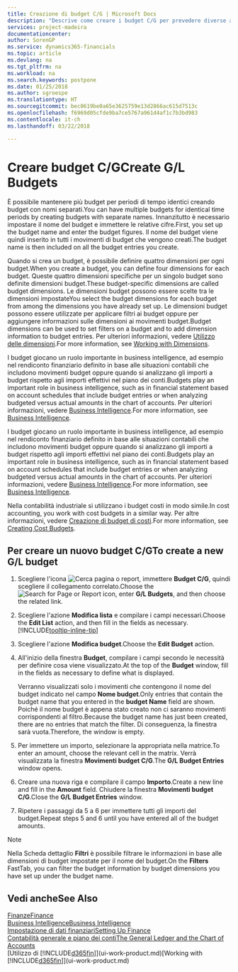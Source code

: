 ```yaml
---
title: Creazione di budget C/G | Microsoft Docs
description: "Descrive come creare i budget C/G per prevedere diverse attività finanziarie e assegnare le dimensioni per scopi di business intelligence."
services: project-madeira
documentationcenter: 
author: SorenGP
ms.service: dynamics365-financials
ms.topic: article
ms.devlang: na
ms.tgt_pltfrm: na
ms.workload: na
ms.search.keywords: postpone
ms.date: 01/25/2018
ms.author: sgroespe
ms.translationtype: HT
ms.sourcegitcommit: bec0619be0a65e3625759e13d2866ac615d7513c
ms.openlocfilehash: f6969d05cfde9ba7ce5767a961d4af1c7b3bd983
ms.contentlocale: it-ch
ms.lasthandoff: 03/22/2018

---
```

# <a name="create-gl-budgets"></a><span data-ttu-id="15739-103">Creare budget C/G</span><span class="sxs-lookup"><span data-stu-id="15739-103">Create G/L Budgets</span></span>
<span data-ttu-id="15739-104">È possibile mantenere più budget per periodi di tempo identici creando budget con nomi separati.</span><span class="sxs-lookup"><span data-stu-id="15739-104">You can have multiple budgets for identical time periods by creating budgets with separate names.</span></span> <span data-ttu-id="15739-105">Innanzitutto è necessario impostare il nome del budget e immettere le relative cifre.</span><span class="sxs-lookup"><span data-stu-id="15739-105">First, you set up the budget name and enter the budget figures.</span></span> <span data-ttu-id="15739-106">Il nome del budget viene quindi inserito in tutti i movimenti di budget che vengono creati.</span><span class="sxs-lookup"><span data-stu-id="15739-106">The budget name is then included on all the budget entries you create.</span></span>  

 <span data-ttu-id="15739-107">Quando si crea un budget, è possibile definire quattro dimensioni per ogni budget.</span><span class="sxs-lookup"><span data-stu-id="15739-107">When you create a budget, you can define four dimensions for each budget.</span></span> <span data-ttu-id="15739-108">Queste quattro dimensioni specifiche per un singolo budget sono definite dimensioni budget.</span><span class="sxs-lookup"><span data-stu-id="15739-108">These budget-specific dimensions are called budget dimensions.</span></span> <span data-ttu-id="15739-109">Le dimensioni budget possono essere scelte tra le dimensioni impostate</span><span class="sxs-lookup"><span data-stu-id="15739-109">You select the budget dimensions for each budget from among the dimensions you have already set up.</span></span> <span data-ttu-id="15739-110">Le dimensioni budget possono essere utilizzate per applicare filtri ai budget oppure per aggiungere informazioni sulle dimensioni ai movimenti budget.</span><span class="sxs-lookup"><span data-stu-id="15739-110">Budget dimensions can be used to set filters on a budget and to add dimension information to budget entries.</span></span> <span data-ttu-id="15739-111">Per ulteriori informazioni, vedere [Utilizzo delle dimensioni](finance-dimensions.md).</span><span class="sxs-lookup"><span data-stu-id="15739-111">For more information, see [Working with Dimensions](finance-dimensions.md).</span></span>

 <span data-ttu-id="15739-112">I budget giocano un ruolo importante in business intelligence, ad esempio nel rendiconto finanziario definito in base alle situazioni contabili che includono movimenti budget oppure quando si analizzano gli importi a budget rispetto agli importi effettivi nel piano dei conti.</span><span class="sxs-lookup"><span data-stu-id="15739-112">Budgets play an important role in business intelligence, such as in financial statement based on account schedules that include budget entries or when analyzing budgeted versus actual amounts in the chart of accounts.</span></span> <span data-ttu-id="15739-113">Per ulteriori informazioni, vedere [Business Intelligence](bi.md).</span><span class="sxs-lookup"><span data-stu-id="15739-113">For more information, see [Business Intelligence](bi.md).</span></span>

 <span data-ttu-id="15739-114">I budget giocano un ruolo importante in business intelligence, ad esempio nel rendiconto finanziario definito in base alle situazioni contabili che includono movimenti budget oppure quando si analizzano gli importi a budget rispetto agli importi effettivi nel piano dei conti.</span><span class="sxs-lookup"><span data-stu-id="15739-114">Budgets play an important role in business intelligence, such as in financial statement based on account schedules that include budget entries or when analyzing budgeted versus actual amounts in the chart of accounts.</span></span> <span data-ttu-id="15739-115">Per ulteriori informazioni, vedere [Business Intelligence](bi.md).</span><span class="sxs-lookup"><span data-stu-id="15739-115">For more information, see [Business Intelligence](bi.md).</span></span>

<span data-ttu-id="15739-116">Nella contabilità industriale si utilizzano i budget costi in modo simile.</span><span class="sxs-lookup"><span data-stu-id="15739-116">In cost accounting, you work with cost budgets in a similar way.</span></span> <span data-ttu-id="15739-117">Per altre informazioni, vedere [Creazione di budget di costi](finance-create-cost-budgets.md).</span><span class="sxs-lookup"><span data-stu-id="15739-117">For more information, see [Creating Cost Budgets](finance-create-cost-budgets.md).</span></span>    

## <a name="to-create-a-new-gl-budget"></a><span data-ttu-id="15739-118">Per creare un nuovo budget C/G</span><span class="sxs-lookup"><span data-stu-id="15739-118">To create a new G/L budget</span></span>  
1. <span data-ttu-id="15739-119">Scegliere l'icona ![Cerca pagina o report](media/ui-search/search_small.png "icona Cerca pagina o report"), immettere **Budget C/G**, quindi scegliere il collegamento correlato.</span><span class="sxs-lookup"><span data-stu-id="15739-119">Choose the ![Search for Page or Report](media/ui-search/search_small.png "Search for Page or Report icon") icon, enter **G/L Budgets**, and then choose the related link.</span></span>  
2. <span data-ttu-id="15739-120">Scegliere l'azione **Modifica lista** e compilare i campi necessari.</span><span class="sxs-lookup"><span data-stu-id="15739-120">Choose the **Edit List** action, and then fill in the fields as necessary.</span></span> [!INCLUDE[tooltip-inline-tip](includes/tooltip-inline-tip_md.md)]  
3. <span data-ttu-id="15739-121">Scegliere l'azione **Modifica budget**.</span><span class="sxs-lookup"><span data-stu-id="15739-121">Choose the **Edit Budget** action.</span></span>
4. <span data-ttu-id="15739-122">All'inizio della finestra **Budget**, compilare i campi secondo le necessità per definire cosa viene visualizzato.</span><span class="sxs-lookup"><span data-stu-id="15739-122">At the top of the **Budget** window, fill in the fields as necessary to define what is displayed.</span></span>  

    <span data-ttu-id="15739-123">Verranno visualizzati solo i movimenti che contengono il nome del budget indicato nel campo **Nome budget**.</span><span class="sxs-lookup"><span data-stu-id="15739-123">Only entries that contain the budget name that you entered in the **budget Name** field are shown.</span></span> <span data-ttu-id="15739-124">Poiché il nome budget è appena stato creato non ci saranno movimenti corrispondenti al filtro.</span><span class="sxs-lookup"><span data-stu-id="15739-124">Because the budget name has just been created, there are no entries that match the filter.</span></span> <span data-ttu-id="15739-125">Di conseguenza, la finestra sarà vuota.</span><span class="sxs-lookup"><span data-stu-id="15739-125">Therefore, the window is empty.</span></span>  
5. <span data-ttu-id="15739-126">Per immettere un importo, selezionare la appropriata nella matrice.</span><span class="sxs-lookup"><span data-stu-id="15739-126">To enter an amount, choose the relevant cell in the matrix.</span></span> <span data-ttu-id="15739-127">Verrà visualizzata la finestra **Movimenti budget C/G**.</span><span class="sxs-lookup"><span data-stu-id="15739-127">The **G/L Budget Entries** window opens.</span></span>  
6. <span data-ttu-id="15739-128">Creare una nuova riga e compilare il campo **Importo**.</span><span class="sxs-lookup"><span data-stu-id="15739-128">Create a new line and fill in the **Amount** field.</span></span> <span data-ttu-id="15739-129">Chiudere la finestra **Movimenti budget C/G**.</span><span class="sxs-lookup"><span data-stu-id="15739-129">Close the **G/L Budget Entries** window.</span></span>  
7. <span data-ttu-id="15739-130">Ripetere i passaggi da 5 a 6 per immettere tutti gli importi del budget.</span><span class="sxs-lookup"><span data-stu-id="15739-130">Repeat steps 5 and 6 until you have entered all of the budget amounts.</span></span>  

> [!NOTE]  
>  <span data-ttu-id="15739-131">Nella Scheda dettaglio **Filtri** è possibile filtrare le informazioni in base alle dimensioni di budget impostate per il nome del budget.</span><span class="sxs-lookup"><span data-stu-id="15739-131">On the **Filters** FastTab, you can filter the budget information by budget dimensions you have set up under the budget name.</span></span>   

## <a name="see-also"></a><span data-ttu-id="15739-132">Vedi anche</span><span class="sxs-lookup"><span data-stu-id="15739-132">See Also</span></span>
[<span data-ttu-id="15739-133">Finanze</span><span class="sxs-lookup"><span data-stu-id="15739-133">Finance</span></span>](finance.md)  
[<span data-ttu-id="15739-134">Business Intelligence</span><span class="sxs-lookup"><span data-stu-id="15739-134">Business Intelligence</span></span>](bi.md)  
[<span data-ttu-id="15739-135">Impostazione di dati finanziari</span><span class="sxs-lookup"><span data-stu-id="15739-135">Setting Up Finance</span></span>](finance-setup-finance.md)  
[<span data-ttu-id="15739-136">Contabilità generale e piano dei conti</span><span class="sxs-lookup"><span data-stu-id="15739-136">The General Ledger and the Chart of Accounts</span></span>](finance-general-ledger.md)  
<span data-ttu-id="15739-137">[Utilizzo di [!INCLUDE[d365fin](includes/d365fin_md.md)]](ui-work-product.md)</span><span class="sxs-lookup"><span data-stu-id="15739-137">[Working with [!INCLUDE[d365fin](includes/d365fin_md.md)]](ui-work-product.md)</span></span>  

